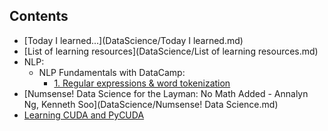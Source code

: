 ## Contents

- [Today I learned...](DataScience/Today I learned.md)
- [List of learning resources](DataScience/List of learning resources.md)
- NLP:
    - NLP Fundamentals with DataCamp:
        - [1. Regular expressions & word tokenization](DataScience/NLP_1-regex.md)
- [Numsense! Data Science for the Layman: No Math Added - Annalyn Ng, Kenneth Soo](DataScience/Numsense! Data Science.md)
- [Learning CUDA and PyCUDA](DataScience/Learning-CUDA.md)